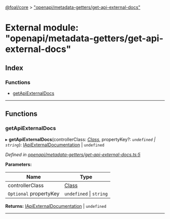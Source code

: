 [@foal/core](../README.md) > ["openapi/metadata-getters/get-api-external-docs"](../modules/_openapi_metadata_getters_get_api_external_docs_.md)

# External module: "openapi/metadata-getters/get-api-external-docs"

## Index

### Functions

* [getApiExternalDocs](_openapi_metadata_getters_get_api_external_docs_.md#getapiexternaldocs)

---

## Functions

<a id="getapiexternaldocs"></a>

###  getApiExternalDocs

▸ **getApiExternalDocs**(controllerClass: *[Class](_core_class_interface_.md#class)*, propertyKey?: *`undefined` \| `string`*): [IApiExternalDocumentation](../interfaces/_openapi_interfaces_.iapiexternaldocumentation.md) \| `undefined`

*Defined in [openapi/metadata-getters/get-api-external-docs.ts:5](https://github.com/FoalTS/foal/blob/cf326d07/packages/core/src/openapi/metadata-getters/get-api-external-docs.ts#L5)*

**Parameters:**

| Name | Type |
| ------ | ------ |
| controllerClass | [Class](_core_class_interface_.md#class) |
| `Optional` propertyKey | `undefined` \| `string` |

**Returns:** [IApiExternalDocumentation](../interfaces/_openapi_interfaces_.iapiexternaldocumentation.md) \| `undefined`

___

